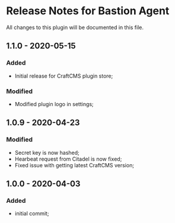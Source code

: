 # Release Notes for Bastion Agent

All changes to this plugin will be documented in this file.

## 1.1.0 - 2020-05-15
### Added
- Initial release for CraftCMS plugin store;

### Modified
- Modified plugin logo in settings;

## 1.0.9 - 2020-04-23
### Modified
- Secret key is now hashed;
- Hearbeat request from Citadel is now fixed;
- Fixed issue with getting latest CraftCMS version;

## 1.0.0 - 2020-04-03
### Added
- initial commit;